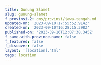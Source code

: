 ```yaml
---
title: Gunung Slamet
slug: gunung-slamet
f_provinsi-2: cms/provinsi/jawa-tengah.md
updated-on: '2023-09-10T17:55:52.914Z'
created-on: '2023-09-10T16:28:15.398Z'
published-on: '2023-09-16T12:07:38.345Z'
f_same-with-province-name: false
f_featured: false
f_discover: false
layout: '[location].html'
tags: location
---
```



